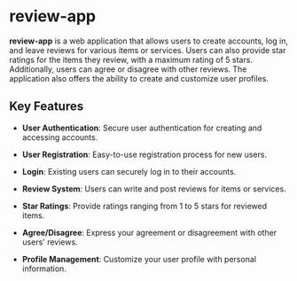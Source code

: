 # review-app

**review-app** is a web application that allows users to create accounts, log in, and leave reviews for various items or services. Users can also provide star ratings for the items they review, with a maximum rating of 5 stars. Additionally, users can agree or disagree with other reviews. The application also offers the ability to create and customize user profiles.

## Key Features

- **User Authentication**: Secure user authentication for creating and accessing accounts.

- **User Registration**: Easy-to-use registration process for new users.

- **Login**: Existing users can securely log in to their accounts.

- **Review System**: Users can write and post reviews for items or services.

- **Star Ratings**: Provide ratings ranging from 1 to 5 stars for reviewed items.

- **Agree/Disagree**: Express your agreement or disagreement with other users' reviews.

- **Profile Management**: Customize your user profile with personal information.
